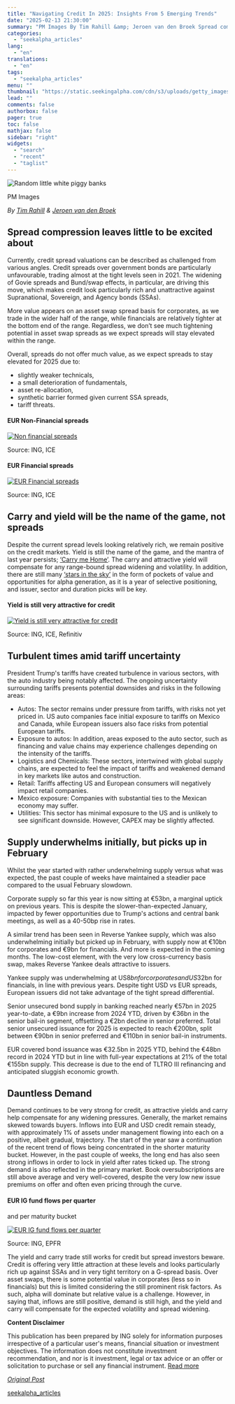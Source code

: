 ```yaml
---
title: "Navigating Credit In 2025: Insights From 5 Emerging Trends"
date: "2025-02-13 21:30:00"
summary: "PM Images By Tim Rahill &amp; Jeroen van den Broek Spread compression leaves little to be excited about Currently, credit spread valuations can be described as challenged from various angles. Credit spreads over government bonds are particularly unfavourable, trading almost at the tight levels seen in 2021. The widening of..."
categories:
  - "seekalpha_articles"
lang:
  - "en"
translations:
  - "en"
tags:
  - "seekalpha_articles"
menu: ""
thumbnail: "https://static.seekingalpha.com/cdn/s3/uploads/getty_images/1072593766/image_1072593766.jpg"
lead: ""
comments: false
authorbox: false
pager: true
toc: false
mathjax: false
sidebar: "right"
widgets:
  - "search"
  - "recent"
  - "taglist"
---
```


![Random little white piggy banks](https://static.seekingalpha.com/cdn/s3/uploads/getty_images/1072593766/image_1072593766.jpg?io=getty-c-w750) 



PM Images





*By [Tim Rahill](https://think.ing.com/author/tim-rahill/) & [Jeroen van den Broek](https://think.ing.com/author/jeroen-van-den-broek/)*

Spread compression leaves little to be excited about
----------------------------------------------------

Currently, credit spread valuations can be described as challenged from various angles. Credit spreads over government bonds are particularly unfavourable, trading almost at the tight levels seen in 2021. The widening of Govie spreads and Bund/swap effects, in particular, are driving this move, which makes credit look particularly rich and unattractive against Supranational, Sovereign, and Agency bonds (SSAs).

More value appears on an asset swap spread basis for corporates, as we trade in the wider half of the range, while financials are relatively tighter at the bottom end of the range. Regardless, we don’t see much tightening potential in asset swap spreads as we expect spreads will stay elevated within the range.

Overall, spreads do not offer much value, as we expect spreads to stay elevated for 2025 due to:

* slightly weaker technicals,
* a small deterioration of fundamentals,
* asset re-allocation,
* synthetic barrier formed given current SSA spreads,
* tariff threats.

#### EUR Non-Financial spreads

 [![Non financial spreads](https://static.seekingalpha.com/uploads/2025/2/13/59764293-17394700696903114.png)](https://static.seekingalpha.com/uploads/2025/2/13/59764293-17394700696903114_origin.png) 



Source: ING, ICE





#### EUR Financial spreads

 [![EUR Financial spreads](https://static.seekingalpha.com/uploads/2025/2/13/59764293-1739470805658112.png)](https://static.seekingalpha.com/uploads/2025/2/13/59764293-1739470805658112_origin.png) 



Source: ING, ICE





Carry and yield will be the name of the game, not spreads
---------------------------------------------------------

Despite the current spread levels looking relatively rich, we remain positive on the credit markets. Yield is still the name of the game, and the mantra of last year persists; [‘Carry me Home’](https://think.ing.com/articles/credit-outlook-2024-carry-me-home/). The carry and attractive yield will compensate for any range-bound spread widening and volatility. In addition, there are still many [‘stars in the sky’](https://think.ing.com/podcasts/listen-credit-outlook-2025/) in the form of pockets of value and opportunities for alpha generation, as it is a year of selective positioning, and issuer, sector and duration picks will be key.

#### Yield is still very attractive for credit

 [![Yield is still very attractive for credit](https://static.seekingalpha.com/uploads/2025/2/13/59764293-17394708596167107.png)](https://static.seekingalpha.com/uploads/2025/2/13/59764293-17394708596167107_origin.png) 



Source: ING, ICE, Refinitiv





Turbulent times amid tariff uncertainty
---------------------------------------

President Trump's tariffs have created turbulence in various sectors, with the auto industry being notably affected. The ongoing uncertainty surrounding tariffs presents potential downsides and risks in the following areas:

* Autos: The sector remains under pressure from tariffs, with risks not yet priced in. US auto companies face initial exposure to tariffs on Mexico and Canada, while European issuers also face risks from potential European tariffs.
* Exposure to autos: In addition, areas exposed to the auto sector, such as financing and value chains may experience challenges depending on the intensity of the tariffs.
* Logistics and Chemicals: These sectors, intertwined with global supply chains, are expected to feel the impact of tariffs and weakened demand in key markets like autos and construction.
* Retail: Tariffs affecting US and European consumers will negatively impact retail companies.
* Mexico exposure: Companies with substantial ties to the Mexican economy may suffer.
* Utilities: This sector has minimal exposure to the US and is unlikely to see significant downside. However, CAPEX may be slightly affected.

Supply underwhelms initially, but picks up in February
------------------------------------------------------

Whilst the year started with rather underwhelming supply versus what was expected, the past couple of weeks have maintained a steadier pace compared to the usual February slowdown.

Corporate supply so far this year is now sitting at €53bn, a marginal uptick on previous years. This is despite the slower-than-expected January, impacted by fewer opportunities due to Trump's actions and central bank meetings, as well as a 40-50bp rise in rates.

A similar trend has been seen in Reverse Yankee supply, which was also underwhelming initially but picked up in February, with supply now at €10bn for corporates and €9bn for financials. And more is expected in the coming months. The low-cost element, with the very low cross-currency basis swap, makes Reverse Yankee deals attractive to issuers.

Yankee supply was underwhelming at US$8bn for corporates and US$32bn for financials, in line with previous years. Despite tight USD vs EUR spreads, European issuers did not take advantage of the tight spread differential.

Senior unsecured bond supply in banking reached nearly €57bn in 2025 year-to-date, a €9bn increase from 2024 YTD, driven by €36bn in the senior bail-in segment, offsetting a €2bn decline in senior preferred. Total senior unsecured issuance for 2025 is expected to reach €200bn, split between €90bn in senior preferred and €110bn in senior bail-in instruments.

EUR covered bond issuance was €32.5bn in 2025 YTD, behind the €48bn record in 2024 YTD but in line with full-year expectations at 21% of the total €155bn supply. This decrease is due to the end of TLTRO III refinancing and anticipated sluggish economic growth.

Dauntless Demand
----------------

Demand continues to be very strong for credit, as attractive yields and carry help compensate for any widening pressures. Generally, the market remains skewed towards buyers. Inflows into EUR and USD credit remain steady, with approximately 1% of assets under management flowing into each on a positive, albeit gradual, trajectory. The start of the year saw a continuation of the recent trend of flows being concentrated in the shorter maturity bucket. However, in the past couple of weeks, the long end has also seen strong inflows in order to lock in yield after rates ticked up. The strong demand is also reflected in the primary market. Book oversubscriptions are still above average and very well-covered, despite the very low new issue premiums on offer and often even pricing through the curve.

#### EUR IG fund flows per quarter

and per maturity bucket

 [![EUR IG fund flows per quarter](https://static.seekingalpha.com/uploads/2025/2/13/59764293-17394709996692553.png)](https://static.seekingalpha.com/uploads/2025/2/13/59764293-17394709996692553_origin.png) 



Source: ING, EPFR





The yield and carry trade still works for credit but spread investors beware. Credit is offering very little attraction at these levels and looks particularly rich up against SSAs and in very tight territory on a G-spread basis. Over asset swaps, there is some potential value in corporates (less so in financials) but this is limited considering the still prominent risk factors. As such, alpha will dominate but relative value is a challenge. However, in saying that, inflows are still positive, demand is still high, and the yield and carry will compensate for the expected volatility and spread widening.

**Content Disclaimer**

This publication has been prepared by ING solely for information purposes irrespective of a particular user's means, financial situation or investment objectives. The information does not constitute investment recommendation, and nor is it investment, legal or tax advice or an offer or solicitation to purchase or sell any financial instrument. [Read more](https://think.ing.com/about/content-disclaimer/)

[*Original Post*](https://think.ing.com/articles/navigating-credit-in-2025-insights-from-5-emerging-trends/)

[seekalpha_articles](https://seekingalpha.com/article/4758035-navigating-credit-in-2025-insights-from-5-emerging-trends)
